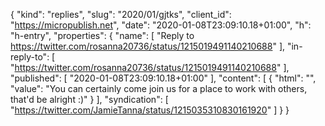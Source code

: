 {
  "kind": "replies",
  "slug": "2020/01/gjtks",
  "client_id": "https://micropublish.net",
  "date": "2020-01-08T23:09:10.18+01:00",
  "h": "h-entry",
  "properties": {
    "name": [
      "Reply to https://twitter.com/rosanna20736/status/1215019491140210688"
    ],
    "in-reply-to": [
      "https://twitter.com/rosanna20736/status/1215019491140210688"
    ],
    "published": [
      "2020-01-08T23:09:10.18+01:00"
    ],
    "content": [
      {
        "html": "",
        "value": "You can certainly come join us for a place to work with others, that'd be alright :)"
      }
    ],
    "syndication": [
      "https://twitter.com/JamieTanna/status/1215035310830161920"
    ]
  }
}
